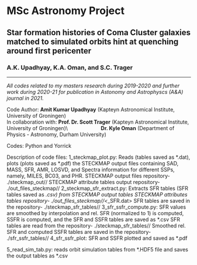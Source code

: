 # MSc Astronomy Project

## Star formation histories of Coma Cluster galaxies matched to simulated orbits hint at quenching around first pericenter
### A.K. Upadhyay, K.A. Oman, and S.C. Trager
---------------------------------------------------------------------------------------------------------------------------

*All codes related to my masters research during 2019-2020 and further work during 2020-21 for publication in Astonomy and Astrophyscs (A&A) journal in 2021.*

Code Author: **Amit Kumar Upadhyay** (Kapteyn Astronomical Institute, University of Groningen)\
In collaboration with: **Prof. Dr. Scott Trager** (Kapteyn Astronomical Institute, University of Groningen)\ 
$~~~~~~~~~~~~~~~~~~~~~~$**Dr. Kyle Oman** (Department of Physics - Astronomy, Durham University)
                       
Codes: Python and Yorrick

Description of code files:
1_steckmap_plot.py: Reads (tables saved as *.dat), plots (plots saved as *.pdf) the STECKMAP output files containing SAD, MASS, SFR, AMR, LOSVD, and Spectra information for different SSPs, namely, MILES, BC03, and PHR.
                    STECKMAP output files repository- ./steckmap_out/<ssp>/
                    STECKMAP attribute tables output repository- ./out_files_steckmap/<ssp>/ 
2_steckmap_sfr_extract.py: Extracts SFR tables (SFR tables saved as *.csv) from STECKMAP output tables
                           STECKMAP attributes tables repository- ./out_files_steckmap/<ssp>/<*_SFR.dat>
                           SFR tables are saved in the repository- ./steckmap_sfr_tables/<ssp>/
3_sfr_ssfr_compute.py: SFR values are smoothed by interpolation and rel. SFR (normalized to 1) is computed, SSFR is computed, and the SFR and SSFR tables are saved as *.csv
                       SFR tables are read from the repository- ./steckmap_sfr_tables/<ssp>/
                       Smoothed rel. SFR and computed SSFR tables are saved in the repository- ./sfr_ssfr_tables/<ssp>/
4_sfr_ssfr_plot: SFR and SSFR plotted and saved as *.pdf
                 
5_read_sim_tab.py: reads orbit simulation tables from *.HDF5 file and saves the output tables as *.csv
